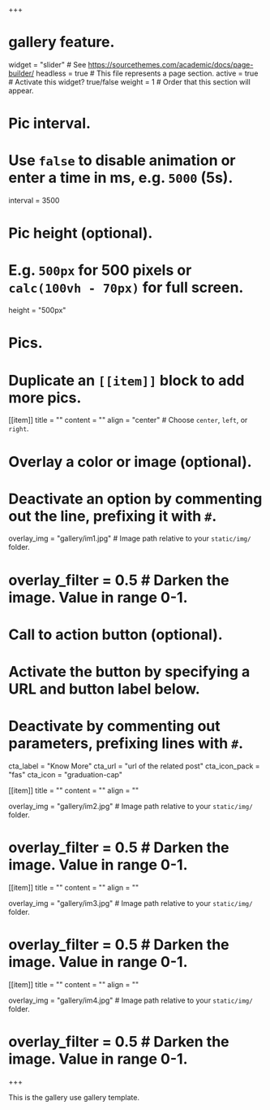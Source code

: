 +++
# gallery feature.
widget = "slider"  # See https://sourcethemes.com/academic/docs/page-builder/
headless = true  # This file represents a page section.
active = true  # Activate this widget? true/false
weight = 1  # Order that this section will appear.

# Pic interval.
# Use `false` to disable animation or enter a time in ms, e.g. `5000` (5s).
interval = 3500

# Pic height (optional).
# E.g. `500px` for 500 pixels or `calc(100vh - 70px)` for full screen.
height = "500px"

# Pics.
# Duplicate an `[[item]]` block to add more pics.
[[item]]
  title = ""
  content = ""
  align = "center"  # Choose `center`, `left`, or `right`.

  # Overlay a color or image (optional).
  #   Deactivate an option by commenting out the line, prefixing it with `#`.
  overlay_img = "gallery/im1.jpg"  # Image path relative to your `static/img/` folder.
  # overlay_filter = 0.5  # Darken the image. Value in range 0-1.

  # Call to action button (optional).
  #   Activate the button by specifying a URL and button label below.
  #   Deactivate by commenting out parameters, prefixing lines with `#`.
  cta_label = "Know More"
  cta_url = "url of the related post"
  cta_icon_pack = "fas"
  cta_icon = "graduation-cap"

[[item]]
  title = ""
  content = ""
  align = ""

  overlay_img = "gallery/im2.jpg"  # Image path relative to your `static/img/` folder.
  # overlay_filter = 0.5  # Darken the image. Value in range 0-1.

[[item]]
  title = ""
  content = ""
  align = ""

  overlay_img = "gallery/im3.jpg"  # Image path relative to your `static/img/` folder.
  # overlay_filter = 0.5  # Darken the image. Value in range 0-1.
  
[[item]]
  title = ""
  content = ""
  align = ""

  overlay_img = "gallery/im4.jpg"  # Image path relative to your `static/img/` folder.
  # overlay_filter = 0.5  # Darken the image. Value in range 0-1.

+++


This is the gallery use gallery template.
